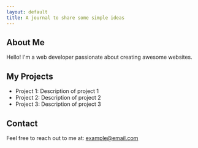 ```yaml
---
layout: default
title: A journal to share some simple ideas
---
```


## About Me

Hello! I'm a web developer passionate about creating awesome websites.

## My Projects

- Project 1: Description of project 1
- Project 2: Description of project 2
- Project 3: Description of project 3

## Contact

Feel free to reach out to me at: [example@email.com](mailto:example@email.com)